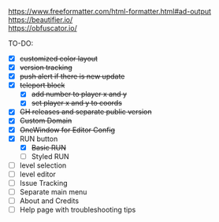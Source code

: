 https://www.freeformatter.com/html-formatter.html#ad-output  
https://beautifier.io/  
https://obfuscator.io/

TO-DO:
- [x] ~~customized color layout~~
- [x] ~~version tracking~~
- [x] ~~push alert if there is new update~~
- [x] ~~teleport block~~
    - [x] ~~add number to player x and y~~
    - [x] ~~set player x and y to coords~~
- [x] ~~GH releases and separate public version~~
- [x] ~~Custom Domain~~
- [x] ~~OneWindow for Editor Config~~
- [x] RUN button
    - [x] ~~Basic RUN~~
    - [ ] Styled RUN
- [ ] level selection
- [ ] level editor
- [ ] Issue Tracking
- [ ] Separate main menu
- [ ] About and Credits
- [ ] Help page with troubleshooting tips